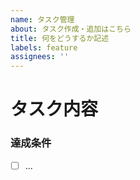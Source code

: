 ```yaml
---
name: タスク管理
about: タスク作成・追加はこちら
title: 何をどうするか記述
labels: feature
assignees: ''
---
```


# タスク内容

<!-- ここにタスクの内容を記載 -->

### 達成条件

- [ ] ...
